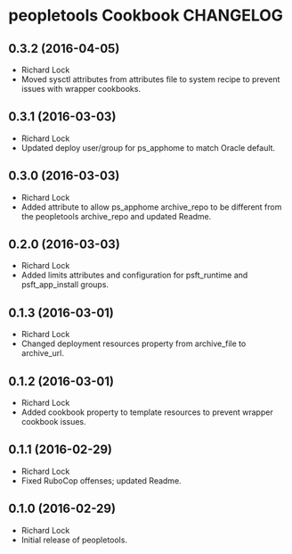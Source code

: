 peopletools Cookbook CHANGELOG
==========================

0.3.2 (2016-04-05)
------------------
- Richard Lock
- Moved sysctl attributes from attributes file to system recipe to prevent issues with wrapper cookbooks.

0.3.1 (2016-03-03)
------------------
- Richard Lock
- Updated deploy user/group for ps_apphome to match Oracle default.

0.3.0 (2016-03-03)
------------------
- Richard Lock
- Added attribute to allow ps_apphome archive_repo to be different from the peopletools archive_repo and updated Readme.

0.2.0 (2016-03-03)
------------------
- Richard Lock
- Added limits attributes and configuration for psft_runtime and psft_app_install groups.

0.1.3 (2016-03-01)
------------------
- Richard Lock
- Changed deployment resources property from archive_file to archive_url.

0.1.2 (2016-03-01)
------------------
- Richard Lock
- Added cookbook property to template resources to prevent wrapper cookbook issues.

0.1.1 (2016-02-29)
------------------
- Richard Lock
- Fixed RuboCop offenses; updated Readme.

0.1.0 (2016-02-29)
------------------
- Richard Lock
- Initial release of peopletools.
